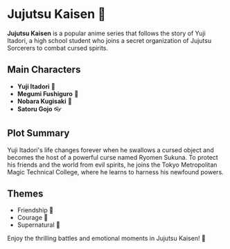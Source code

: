 
# Jujutsu Kaisen 🎴

**Jujutsu Kaisen** is a popular anime series that follows the story of Yuji Itadori, a high school student who joins a secret organization of Jujutsu Sorcerers to combat cursed spirits. 

## Main Characters
- **Yuji Itadori** 🥋
- **Megumi Fushiguro** 🐺
- **Nobara Kugisaki** 🔨
- **Satoru Gojo** 👓

## Plot Summary
Yuji Itadori's life changes forever when he swallows a cursed object and becomes the host of a powerful curse named Ryomen Sukuna. To protect his friends and the world from evil spirits, he joins the Tokyo Metropolitan Magic Technical College, where he learns to harness his newfound powers.

## Themes
- Friendship 🤝
- Courage 💪
- Supernatural 🌌

Enjoy the thrilling battles and emotional moments in Jujutsu Kaisen! 🌟